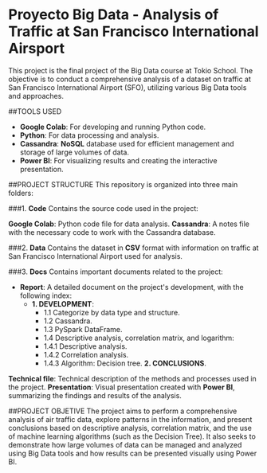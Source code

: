 # Proyecto Big Data - **Analysis of Traffic at San Francisco International Airsport**
This project is the final project of the Big Data course at Tokio School. The objective is to conduct a comprehensive analysis of a dataset on traffic at San Francisco International Airport (SFO), utilizing various Big Data tools and approaches.

##TOOLS USED
- **Google Colab**: For developing and running Python code.
- **Python**: For data processing and analysis.
- **Cassandra**: **NoSQL** database used for efficient management and storage of large volumes of data.
- **Power BI**: For visualizing results and creating the interactive presentation.

##PROJECT STRUCTURE
This repository is organized into three main folders:

###1. **Code**
Contains the source code used in the project:

**Google Colab**: Python code file for data analysis.
**Cassandra**: A notes file with the necessary code to work with the Cassandra database.

###2. **Data**
Contains the dataset in **CSV** format with information on traffic at San Francisco International Airport used for analysis.

###3. **Docs**
Contains important documents related to the project:

- **Report**: A detailed document on the project's development, with the following index:
  - **1. DEVELOPMENT**:
    - 1.1 Categorize by data type and structure.
    - 1.2 Cassandra.
    - 1.3 PySpark DataFrame.
    - 1.4 Descriptive analysis, correlation matrix, and logarithm:
    - 1.4.1 Descriptive analysis.
    - 1.4.2 Correlation analysis.
    - 1.4.3 Algorithm: Decision tree.
**2. CONCLUSIONS**.

**Technical file**: Technical description of the methods and processes used in the project.
**Presentation**: Visual presentation created with **Power BI**, summarizing the findings and results of the analysis.

##PROJECT OBJETIVE
The project aims to perform a comprehensive analysis of air traffic data, explore patterns in the information, and present conclusions based on descriptive analysis, correlation matrix, and the use of machine learning algorithms (such as the Decision Tree). It also seeks to demonstrate how large volumes of data can be managed and analyzed using Big Data tools and how results can be presented visually using Power BI.
